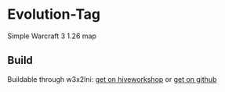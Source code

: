 # Evolution-Tag
Simple Warcraft 3 1.26 map

## Build
Buildable through w3x2lni:
[get on hiveworkshop](https://www.hiveworkshop.com/threads/w3x2lni-v2-7-2.305201)
or
[get on github](https://github.com/sumneko/w3x2lni)
